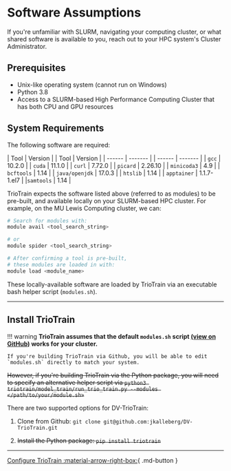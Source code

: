 # Software Assumptions

If you're unfamiliar with SLURM, navigating your computing cluster, or what shared software is available to you, reach out to your HPC system's Cluster Administrator.

## Prerequisites

* Unix-like operating system (cannot run on Windows)
* Python 3.8
* Access to a SLURM-based High Performance Computing Cluster that has both CPU and GPU resources

## System Requirements

The following software are required:

| Tool           | Version     | | Tool           | Version     |
| ------         | -------     | | ------         | -------     |
| `gcc`          | 10.2.0      | | `cuda`         | 11.1.0      |
| `curl`         | 7.72.0      | | `picard`       | 2.26.10     |
| `minicoda3`    | 4.9         | | `bcftools`     | 1.14        |
| `java/openjdk` | 17.0.3      | | `htslib`       | 1.14        |
| `apptainer`    | 1.1.7-1.el7 | |`samtools`     | 1.14        |

TrioTrain expects the software listed above (referred to as modules) to be pre-built, and available locally on your SLURM-based HPC cluster. For example, on the MU Lewis Computing cluster, we can:

```bash
# Search for modules with:
module avail <tool_search_string>

# or
module spider <tool_search_string>

# After confirming a tool is pre-built,
# these modules are loaded in with:
module load <module_name>
```

These locally-available software are loaded by TrioTrain via an executable bash helper script (`modules.sh`).

---

## Install TrioTrain

!!! warning
    **TrioTrain assumes that the default `modules.sh` script [(view on GitHub)](https://github.com/jkalleberg/DV-TrioTrain/blob/f54f83be2aee1b6a39d8e6ca7b2b02dd0e1fa6eb/scripts/setup/modules.sh) works for your cluster.**

    If you're building TrioTrain via Github, you will be able to edit `modules.sh` directly to match your system.
    
~~However, if you're building TrioTrain via the Python package, you will need to specify an alternative helper script via  `python3 triotrain/model_train/run_trio_train.py --modules </path/to/your/module.sh>`~~

There are two supported options for DV-TrioTrain:

1. Clone from Github: `git clone git@github.com:jkalleberg/DV-TrioTrain.git`

2. ~~Install the Python package: `pip install triotrain`~~

---

[Configure TrioTrain :material-arrow-right-box:](configuration.md){ .md-button }
